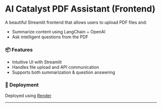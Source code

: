 # AI Catalyst PDF Assistant (Frontend)

A beautiful Streamlit frontend that allows users to upload PDF files and:
- Summarize content using LangChain + OpenAI
- Ask intelligent questions from the PDF

### 📦 Features
- Intuitive UI with Streamlit
- Handles file upload and API communication
- Supports both summarization & question answering

### 🚀 Deployment
Deployed using [Render](https://render.com)

---
